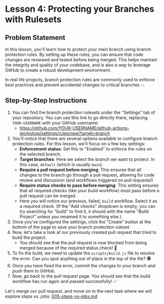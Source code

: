 # Lesson 4: Protecting your Branches with Rulesets

## Problem Statement

In this lesson, you'll learn how to protect your main branch using branch
protection rules. By setting up these rules, you can ensure that code changes
are reviewed and tested before being merged. This helps maintain the integrity
and quality of your codebase, and is also a way to leverage GitHub to create a
robust development environment.

In real life projects, branch protection rules are commonly used to enforce best
practices and prevent accidental changes to critical branches 💥

## Step-by-Step Instructions

1. You can find the branch protection rulesets under the "Settings" tab of your
   repository. You can use this link to go directly there, replacing
   `YOUR-USERNAME` with your GitHub username:
   - <https://github.com/YOUR-USERNAME/github-actions-workshop/settings/rules/new?target=branch>
2. You'll notice that there are several options available to configure branch
   protection rules. For this lesson, we'll focus on a few key settings:
   - **Enforcement status**: Set this to "Enabled" to enforce the rules on the
     selected branch.
   - **Target branches**: Here we select the branch we want to protect. In this
     case, `default` (which is usually `main`).
   - **Require a pull request before merging**: This ensures that all changes to
     the branch go through a pull request, allowing for code review and
     discussion (and workflows triggered on pull requests!)
   - **Require status checks to pass before merging**: This setting ensures that
     all required checks (like your build workflow) must pass before a pull
     request can be merged.
   - Here you will notice our previous, failed, `build` workflow. Select it as a
     required check. (If the "Add checks" dropdown is empty, you can try searching
     for "build" to find it, it should with the name "Build Project" unless you renamed
     it to something else.)
3. Once you've configured the settings, click the "Create" button at the bottom
   of the page to save your branch protection ruleset.
4. Now, let's take a look at our previously created pull request that tried to
   build the project.
   - You should see that the pull request is now blocked from being merged
     because of the required status check! 🙅
5. To fix the build, we need to update the `scripts/build.js` file to resolve
   the error. Can you spot anything out of place in the top of the file? 🕵
6. Once you have fixed the error, commit the changes to your branch and push
   them to GitHub.
7. Now, go back to the pull request page. You should see that the build workflow
   has run again and passed successfully! ✅

Let's merge our pull request, and move on to the next task where we will explore
steps vs. jobs: [005-steps-vs-jobs.md](./005-steps-vs-jobs.md)
